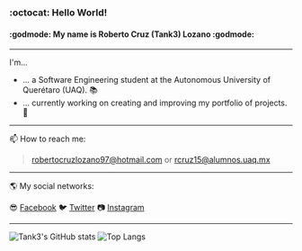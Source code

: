 ### :octocat: Hello World!
#### :godmode: My name is Roberto Cruz (Tank3) Lozano :godmode:

---

I'm...
- ... a Software Engineering student at the Autonomous University of Querétaro (UAQ). :books:
- ... currently working on creating and improving my portfolio of projects. :space_invader:

---

📫 How to reach me:

> robertocruzlozano97@hotmail.com or rcruz15@alumnos.uaq.mx 

---

:earth_americas: My social networks:

:sunglasses: [Facebook](https://www.facebook.com/roberto.cruzlozano.16)
:bird: [Twitter](https://twitter.com/xTank3x)
:camera: [Instagram](https://www.instagram.com/rcruzl15_tk3/)

---

![Tank3's GitHub stats](https://github-readme-stats.vercel.app/api?username=Tank3-TK3&hide=contribs,prs&show_icons=true&theme=tokyonight)
![Top Langs](https://github-readme-stats.vercel.app/api/top-langs/?username=Tank3-TK3&layout=compact&theme=tokyonight)

<!--
**Tank3-TK3/Tank3-TK3** is a ✨ _special_ ✨ repository because its `README.md` (this file) appears on your GitHub profile.

Here are some ideas to get you started:

- 🔭 I’m currently working on ...
- 🌱 I’m currently learning ...
- 👯 I’m looking to collaborate on ...
- 🤔 I’m looking for help with ...
- 💬 Ask me about ...
- 📫 How to reach me: ...
- 😄 Pronouns: ...
- ⚡ Fun fact: ...
-->
